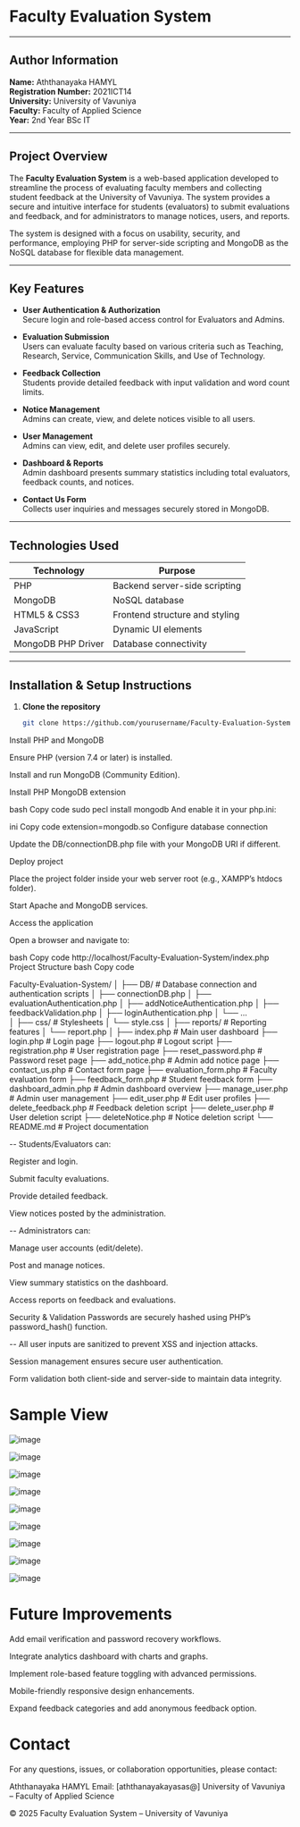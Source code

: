 # Faculty Evaluation System

---

## Author Information

**Name:** Aththanayaka HAMYL  
**Registration Number:** 2021ICT14  
**University:** University of Vavuniya  
**Faculty:** Faculty of Applied Science  
**Year:** 2nd Year BSc IT  

---

## Project Overview

The **Faculty Evaluation System** is a web-based application developed to streamline the process of evaluating faculty members and collecting student feedback at the University of Vavuniya. The system provides a secure and intuitive interface for students (evaluators) to submit evaluations and feedback, and for administrators to manage notices, users, and reports.

The system is designed with a focus on usability, security, and performance, employing PHP for server-side scripting and MongoDB as the NoSQL database for flexible data management.

---

## Key Features

- **User Authentication & Authorization**  
  Secure login and role-based access control for Evaluators and Admins.

- **Evaluation Submission**  
  Users can evaluate faculty based on various criteria such as Teaching, Research, Service, Communication Skills, and Use of Technology.

- **Feedback Collection**  
  Students provide detailed feedback with input validation and word count limits.

- **Notice Management**  
  Admins can create, view, and delete notices visible to all users.

- **User Management**  
  Admins can view, edit, and delete user profiles securely.

- **Dashboard & Reports**  
  Admin dashboard presents summary statistics including total evaluators, feedback counts, and notices.

- **Contact Us Form**  
  Collects user inquiries and messages securely stored in MongoDB.

---

## Technologies Used

| Technology       | Purpose                       |
|------------------|-------------------------------|
| PHP              | Backend server-side scripting |
| MongoDB          | NoSQL database                |
| HTML5 & CSS3     | Frontend structure and styling|
| JavaScript       | Dynamic UI elements           |
| MongoDB PHP Driver | Database connectivity        |

---

## Installation & Setup Instructions

1. **Clone the repository**

   ```bash
   git clone https://github.com/yourusername/Faculty-Evaluation-System.git
Install PHP and MongoDB

Ensure PHP (version 7.4 or later) is installed.

Install and run MongoDB (Community Edition).

Install PHP MongoDB extension

bash
Copy code
sudo pecl install mongodb
And enable it in your php.ini:

ini
Copy code
extension=mongodb.so
Configure database connection

Update the DB/connectionDB.php file with your MongoDB URI if different.

Deploy project

Place the project folder inside your web server root (e.g., XAMPP’s htdocs folder).

Start Apache and MongoDB services.

Access the application

Open a browser and navigate to:

bash
Copy code
http://localhost/Faculty-Evaluation-System/index.php
Project Structure
bash
Copy code

Faculty-Evaluation-System/
│
├── DB/                       # Database connection and authentication scripts
│   ├── connectionDB.php
│   ├── evaluationAuthentication.php
│   ├── addNoticeAuthentication.php
│   ├── feedbackValidation.php
│   ├── loginAuthentication.php
│   └── ...                  
│
├── css/                      # Stylesheets
│   └── style.css
│
├── reports/                  # Reporting features
│   └── report.php
│
├── index.php                 # Main user dashboard
├── login.php                 # Login page
├── logout.php                # Logout script
├── registration.php          # User registration page
├── reset_password.php        # Password reset page
├── add_notice.php            # Admin add notice page
├── contact_us.php            # Contact form page
├── evaluation_form.php       # Faculty evaluation form
├── feedback_form.php         # Student feedback form
├── dashboard_admin.php       # Admin dashboard overview
├── manage_user.php           # Admin user management
├── edit_user.php             # Edit user profiles
├── delete_feedback.php       # Feedback deletion script
├── delete_user.php           # User deletion script
├── deleteNotice.php          # Notice deletion script
└── README.md                 # Project documentation


-- Students/Evaluators can:

Register and login.

Submit faculty evaluations.

Provide detailed feedback.

View notices posted by the administration.

-- Administrators can:

Manage user accounts (edit/delete).

Post and manage notices.

View summary statistics on the dashboard.

Access reports on feedback and evaluations.

Security & Validation
Passwords are securely hashed using PHP’s password_hash() function.

-- All user inputs are sanitized to prevent XSS and injection attacks.

Session management ensures secure user authentication.

Form validation both client-side and server-side to maintain data integrity.

# Sample View

![image](https://github.com/user-attachments/assets/da6dc1d7-8ff2-4226-a3a3-5249bbe0a071)

![image](https://github.com/user-attachments/assets/188aac91-be6d-4d62-ab62-4fd94f0e31be)

![image](https://github.com/user-attachments/assets/5e8651a2-687d-4c90-b933-7c4e080fe5ca)

![image](https://github.com/user-attachments/assets/dd7a4e97-a416-4a79-9235-ea4c751eb5af)

![image](https://github.com/user-attachments/assets/117c2f4f-e7bb-4d3e-bb61-b65405bb8234)

![image](https://github.com/user-attachments/assets/8030d13e-43d9-4678-9427-81513ba312a6)

![image](https://github.com/user-attachments/assets/998e55d0-9083-4c65-9113-4fb7a32a63b3)

![image](https://github.com/user-attachments/assets/56cf2a15-374b-410d-a7b6-cc3f45979de3)

![image](https://github.com/user-attachments/assets/05bb22e7-319b-4dba-80ea-030990a2cce0)



# Future Improvements
Add email verification and password recovery workflows.

Integrate analytics dashboard with charts and graphs.

Implement role-based feature toggling with advanced permissions.

Mobile-friendly responsive design enhancements.

Expand feedback categories and add anonymous feedback option.

# Contact
For any questions, issues, or collaboration opportunities, please contact:

Aththanayaka HAMYL
Email: [aththanayakayasas@]
University of Vavuniya – Faculty of Applied Science

© 2025 Faculty Evaluation System – University of Vavuniya

